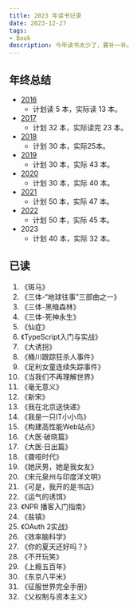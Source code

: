 ```yaml
---
title: 2023 年读书记录
date: 2023-12-27
tags:
- Book
description: 今年读书太少了，要补一补。
---
```


## 年终总结

* [2016](https://zdyxry.github.io/2016/12/31/2016%E5%B9%B4%E8%AF%BB%E4%B9%A6%E8%AE%B0%E5%BD%95/)
  * 计划读 5 本，实际读 13 本。
* [2017](https://zdyxry.github.io/2017/12/31/2017%E5%B9%B4%E8%AF%BB%E4%B9%A6%E8%AE%B0%E5%BD%95/)
  * 计划 32 本，实际读完 23 本。
* [2018](https://zdyxry.github.io/2018/12/30/2018%E5%B9%B4%E8%AF%BB%E4%B9%A6%E8%AE%B0%E5%BD%95/)
  * 计划 30 本，实际25本。
* [2019](https://zdyxry.github.io/2019/12/09/2019%E5%B9%B4%E8%AF%BB%E4%B9%A6%E8%AE%B0%E5%BD%95/)
  * 计划 30 本，实际 43 本。
* [2020](https://zdyxry.github.io/2020/12/28/2020%E5%B9%B4%E8%AF%BB%E4%B9%A6%E8%AE%B0%E5%BD%95/)
  * 计划 30 本，实际 40 本。
* [2021](https://zdyxry.github.io/2021/12/31/2021-%E5%B9%B4%E8%AF%BB%E4%B9%A6%E8%AE%B0%E5%BD%95/)
  * 计划 50 本，实际 47 本。
* [2022](https://zdyxry.github.io/2022/12/31/2022-%E5%B9%B4%E8%AF%BB%E4%B9%A6%E8%AE%B0%E5%BD%95/)
  * 计划 50 本，实际 45 本。
* 2023
  * 计划 40 本，实际 32 本。

## 已读
1. 《斑马》
2. 《三体-“地球往事”三部曲之一》
3. 《三体-黑暗森林》
4. 《三体-死神永生》
5. 《仙症》
6. 《TypeScript入门与实战》
7. 《大诱拐》
8. 《桶川跟踪狂杀人事件》
9. 《足利女童连续失踪事件》
10. 《当我们不再理解世界》
11. 《毫无意义》
12. 《新宋》
13. 《我在北京送快递》
14. 《我是一只IT小小鸟》
15. 《构建高性能Web站点》
16. 《大医·破晓篇》
17. 《大医·日出篇》
18. 《聋哑时代》
19. 《她厌男，她是我女友》
20. 《宋元泉州与印度洋文明》
21. 《可是，我开的是书店》
22. 《运气的诱饵》
23. 《NPR 播客入门指南》
24. 《盐镇》
25. 《OAuth 2实战》
26. 《效率脑科学》
27. 《你的夏天还好吗？》
28. 《不开玩笑》
29. 《上瘾五百年》
30. 《东京八平米》
31. 《征服世界完全手册》
32. 《父权制与资本主义》